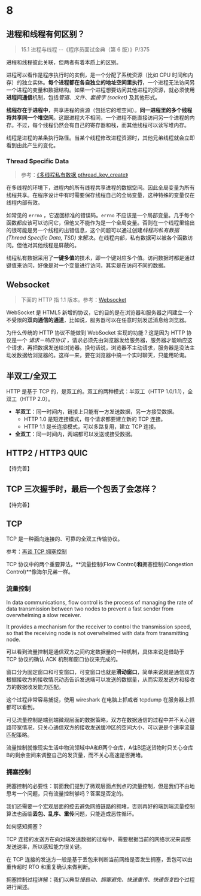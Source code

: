 # 8

## 进程和线程有何区别？

> 15.1 进程与线程 --《程序员面试金典（第 6 版）》P/375

进程和线程彼此关联，但两者有着本质上的区别。

进程可以看作是程序执行时的实例，是一个分配了系统资源（比如 CPU 时间和内存）的独立实体。**每个进程都在各自独立的地址空间里执行**，一个进程无法访问另一个进程的变量和数据结构。如果一个进程想要访问其他进程的资源，就必须使用**进程间通信**机制，包括*管道*、*文件*、*套接字 (socket)* 及其他形式。

**线程存在于进程中**，共享进程的资源（包括它的堆空间）。**同一进程里的多个线程将共享同一个堆空间**。这跟进程大不相同，一个进程不能直接访问另一个进程的内存。不过，每个线程仍然会有自己的寄存器和栈，而其他线程可以读写堆内存。

线程是进程的某条执行路径。当某个线程修改进程资源时，其他兄弟线程就会立即看到由此产生的变化。

### Thread Specific Data

> 参考：[《多线程私有数据 pthread_key_create》](https://www.cnblogs.com/zhangxuan/p/6515264.html)

在多线程的环境下，进程内的所有线程共享进程的数据空间。因此全局变量为所有线程共享。在程序设计中有时需要保存线程自己的全局变量，这种特殊的变量仅在线程内部有效。

如常见的 `errno` ，它返回标准的错误码。`errno` 不应该是一个局部变量。几乎每个函数都应该可以访问它，但他又不能作为是一个全局变量。否则在一个线程里输出的很可能是另一个线程的出错信息，这个问题可以通过创建*线程的私有数据 (Thread Specific Data, TSD)* 来解决。在线程内部，私有数据可以被各个函数访问。但他对其他线程是屏蔽的。

线程私有数据采用了**一键多值**的技术，即一个键对应多个值。访问数据时都是通过键值来访问，好像是对一个变量进行访问，其实是在访问不同的数据。

## Websocket

> 下面的 HTTP 指 1.1 版本。参考：[Websocket](https://www.liaoxuefeng.com/wiki/1022910821149312/1103303693824096)

WebSocket 是 HTML5 新增的协议，它的目的是在浏览器和服务器之间建立一个不受限的**双向通信的通道**，比如说，服务器可以在任意时刻发送消息给浏览器。

为什么传统的 HTTP 协议不能做到 WebSocket 实现的功能？这是因为  HTTP 协议是一个 *请求－响应协议* ，请求必须先由浏览器发给服务器，服务器才能响应这个请求，再把数据发送给浏览器。换句话说，浏览器不主动请求，服务器是没法主动发数据给浏览器的。这样一来，要在浏览器中搞一个实时聊天，只能用轮询。

## 半双工/全双工

HTTP 是基于 TCP 的，是双工的。双工的两种模式：半双工（HTTP 1.0/1.1），全双工（HTTP 2.0）。

- **半双工**：同一时间内，链接上只能有一方发送数据，另一方接受数据。
  - HTTP 1.0 是短连接模式，每个请求都要建立新的 TCP 连接。
  - HTTP 1.1 是长连接模式，可以多路复用，建立 TCP 连接。
- **全双工**：同一时间内，两端都可以发送或接受数据。

## HTTP2 / HTTP3 QUIC

【待完善】

## TCP 三次握手时，最后一个包丢了会怎样？

【待完善】

## TCP

TCP 是一种面向连接的、可靠的全双工传输协议。

参考：[再谈 TCP 拥塞控制](https://mp.weixin.qq.com/s/nMO1KROhFuVjLkmufYi0Qg)

TCP 协议中的两个重要算法，**流量控制(Flow Control)**和**拥塞控制(Congestion Control)**像海尔兄弟一样。

### 流量控制

In data communications, flow control is the process of managing the rate of data transmission between two nodes to prevent a fast sender from overwhelming a slow receiver.

It provides a mechanism for the receiver to control the transmission speed, so that the receiving node is not overwhelmed with data from transmitting node.

可以看到流量控制是通信双方之间约定数据量的一种机制，具体来说是借助于 TCP 协议的确认 ACK 机制和窗口协议来完成的。

窗口分为固定窗口和可变窗口，可变窗口也就是**滑动窗口**，简单来说就是通信双方根据接收方的接收情况动态告诉发送端可以发送的数据量，从而实现发送方和接收方的数据收发能力匹配。

这个过程非常容易捕捉，使用 wireshark 在电脑上抓或者 tcpdump 在服务器上抓都可以看到。

可见流量控制是端到端微观层面的数据策略，双方在数据通信的过程中并不关心链路带宽情况，只关心通信双方的接收发送缓冲区的空间大小，可以说是个速率流量匹配策略。

流量控制就像现实生活中物流领域中A和B两个仓库，A往B运送货物时只关心仓库B的剩余空间来调整自己的发货量，而不关心高速是否拥堵。

### 拥塞控制

拥塞控制的必要性：前面我们提到了微观层面点到点的流量控制，但是我们不由地思考一个问题，只有流量控制够吗？答案是否定的。

我们还需要一个宏观层面的控去避免网络链路的拥堵，否则再好的端到端流量控制算法也面临**丢包、乱序、重传**问题，只能造成恶性循环。

如何感知拥塞？

TCP 连接的发送方在向对端发送数据的过程中，需要根据当前的网络状况来调整发送速率，所以感知能力很关键。

在 TCP 连接的发送方一般是基于丢包来判断当前网络是否发生拥塞，丢包可以由重传超时 RTO 和重复确认来做判断。

拥塞控制过程详解：我们以典型*慢启动、拥塞避免、快速重传、快速恢复*四个过程进行阐述。
